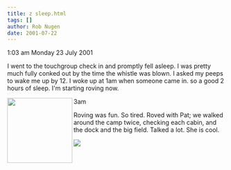 ```yaml
---
title: z sleep.html
tags: []
author: Rob Nugen
date: 2001-07-22
---
```


<p class=date>1:03 am Monday 23 July 2001</p>

<p>I went to the touchgroup check in and promptly fell
asleep.  I was pretty much fully conked out by the
time the whistle was blown.  I asked my peeps to wake
me up by 12.  I woke up at 1am when someone came in. 
so a good 2 hours of sleep.  I'm starting roving
now.</p>

<p class=date><a href="/images/YRUU/SWUUSI2001/armadillo.jpg"><img
src="/images/YRUU/SWUUSI2001/armadillo.jpg" align=left width=150></a>
3am</p>

<p>Roving was fun.  So tired.  Roved with Pat; we
walked around the camp twice, checking each cabin, and
the dock and the big field.  Talked a lot.  She is
cool.</p>

<p><img src="/images/rob/wL-ROB.gif"/></p>
